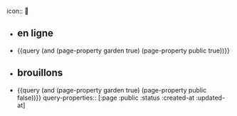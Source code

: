 icon:: 🌲

- ## en ligne
- {{query (and (page-property garden true) (page-property public true))}}
- ## brouillons
- {{query (and (page-property garden true) (page-property public false))}}
  query-properties:: [:page :public :status :created-at :updated-at]